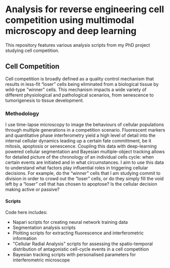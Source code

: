 # Analysis for reverse engineering cell competition using multimodal microscopy and deep learning

This repository features various analysis scripts from my PhD project studying cell competition.

## Cell Competition
Cell competition is broadly defined as a quality control mechanism that results in less-fit “loser” cells being eliminated from a biological tissue by wild-type "winner" cells. This mechanism impacts a wide variety of different physiological and pathological scenarios, from senescence to tumorigenesis to tissue development.

### Methodology
I use time-lapse microscopy to image the behaviours of cellular populations through multiple generations in a competition scenario. Fluorescent markers and quantitative phase interferometry yield a high level of detail into the internal cellular dynamics leading up a certain fate committment, be it mitosis, apoptosis or senescence. Coupling this data with deep-learning powered cellular segmentation and Bayesian multiple-object tracking allows for detailed picture of the chronology of an individual cells cycle: when certain events are initiated and in what circumstances. I aim to use this data to understand what factors play influential roles in triggering cellular decisions. For example, do the “winner” cells that I am studying commit to division in order to crowd out the “loser” cells, or do they simply fill the void left by a “loser” cell that has chosen to apoptose? Is the cellular decision making active or passive? 

#### Scripts

Code here includes:

* Napari scripts for creating neural network training data
* Segmentation analysis scripts
* Plotting scripts for extracting fluorescence and interferometric information
* "Cellular Radial Analysis" scripts for assessing the spatio-temporal distribution of antagonistic cell-cycle events in a cell competition
* Bayesian tracking scripts with personalised parameters for interferometric microscope
